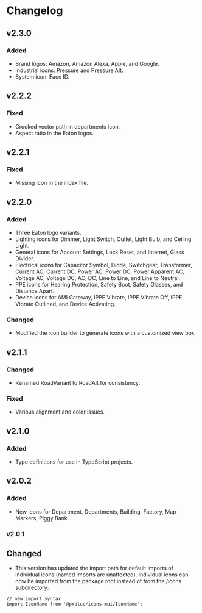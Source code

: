 # Changelog

## v2.3.0

### Added

-   Brand logos: Amazon, Amazon Alexa, Apple, and Google.
-   Industrial icons: Pressure and Pressure Alt.
-   System icon: Face ID.

## v2.2.2

### Fixed

-   Crooked vector path in departments icon.
-   Aspect ratio in the Eaton logos.

## v2.2.1

### Fixed

-   Missing icon in the index file.

## v2.2.0

### Added

-   Three Eaton logo variants.
-   Lighting icons for Dimmer, Light Switch, Outlet, Light Bulb, and Ceiling Light.
-   General icons for Account Settings, Lock Reset, and Internet, Glass Divider.
-   Electrical icons for Capacitor Symbol, Diode, Switchgear, Transformer, Current AC, Current DC, Power AC, Power DC, Power Apparent AC, Voltage AC, Voltage DC, AC, DC, Line to Line, and Line to Neutral.
-   PPE icons for Hearing Protection, Safety Boot, Safety Glasses, and Distance Apart.
-   Device icons for AMI Gateway, IPPE Vibrate, IPPE Vibrate Off, IPPE Vibrate Outlined, and Device Activating.

### Changed

-   Modified the icon builder to generate icons with a customized view box.

## v2.1.1

### Changed

-   Renamed RoadVariant to RoadAlt for consistency.

### Fixed

-   Various alignment and color issues.

## v2.1.0

### Added

-   Type definitions for use in TypeScript projects.

## v2.0.2

### Added

-   New icons for Department, Departments, Building, Factory, Map Markers, Piggy Bank.

### v2.0.1

## Changed

-   This version has updated the import path for default imports of individual icons (named imports are unaffected). Individual icons can now be imported from the package root instead of from the /icons subdirectory:

```tsx
// new import syntax
import IconName from '@pxblue/icons-mui/IconName';
```
